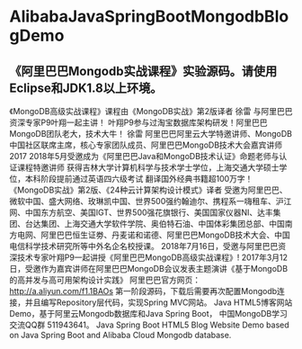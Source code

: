 # AlibabaJavaSpringBootMongodbBlogDemo
《阿里巴巴Mongodb实战课程》实验源码。请使用Eclipse和JDK1.8以上环境。
------------------------------------------------------------------------
《MongoDB高级实战课程》课程由《MongoDB实战》第2版译者 徐雷 与阿里巴巴资深专家P9叶翔一起主讲！
叶翔P9参与过淘宝数据库架构研发！阿里巴巴MongoDB团队老大，技术大牛！
徐雷 阿里巴巴阿里云大学特邀讲师、MongoDB中国社区联席主席，核心专家团队成员、阿里巴巴MongoDB技术大会嘉宾讲师2017
2018年5月受邀成为《阿里巴巴Java和MongoDB技术认证》命题老师与认证课程特邀讲师
获得吉林大学计算机科学与技术学士学位，上海交通大学硕士学位，本科阶段提前通过英语四六级考试
翻译国外经典书籍超100万字！《MongoDB实战》第2版、《24种云计算架构设计模式》译者
受邀为阿里巴巴、微软中国、盛大网络、玫琳凯中国、世界500强约翰迪尔、携程系一嗨租车、沪江网、中国东方航空、美国IGT、世界500强花旗银行、美国国家仪器NI、达丰集团、台达集团、上海交通大学软件学院、奥伯特石油、中国体彩集团总部、中国南方电网、阿里巴巴恒生证劵、丹麦诺和诺德、阿里巴巴MongoDB技术大会、中国电信科学技术研究所等中外名企名校授课。
2018年7月16日，受邀与阿里巴巴资深技术专家叶翔P9一起讲授《阿里巴巴MongoDB高级实战课程》!
2017年3月12日，受邀作为嘉宾讲师在阿里巴巴MongoDB会议发表主题演讲《基于MongoDB的高并发与高可用架构设计实践》
阿里巴巴官方网页：http://a.aliyun.com/f1.1BAOs
第一阶段源码，下载后需要再次配置Mongodb连接，并且编写Repository层代码，实现Spring MVC网站。
Java HTML5博客网站Demo，基于阿里云Mongodb数据库和Java Spring Boot，
中国MongoDB学习交流QQ群 511943641。
Java Spring Boot HTML5 Blog Website Demo based on Java Spring Boot and Alibaba Cloud Mongodb database.
